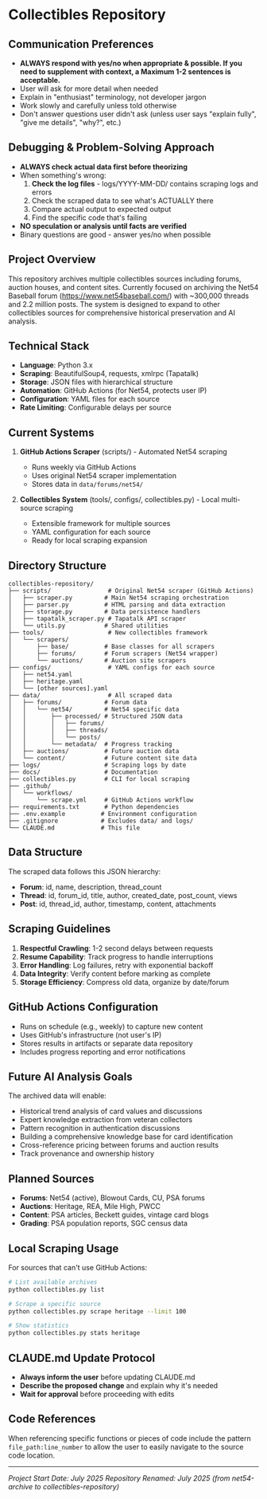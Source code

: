 # Collectibles Repository

## Communication Preferences
- **ALWAYS respond with yes/no when appropriate & possible. If you need to supplement with context, a Maximum 1-2 sentences is acceptable.**
- User will ask for more detail when needed
- Explain in "enthusiast" terminology, not developer jargon
- Work slowly and carefully unless told otherwise
- Don't answer questions user didn't ask (unless user says "explain fully", "give me details", "why?", etc.)

## Debugging & Problem-Solving Approach
- **ALWAYS check actual data first before theorizing**
- When something's wrong:
  1. **Check the log files** - logs/YYYY-MM-DD/ contains scraping logs and errors
  2. Check the scraped data to see what's ACTUALLY there
  3. Compare actual output to expected output
  4. Find the specific code that's failing
- **NO speculation or analysis until facts are verified**
- Binary questions are good - answer yes/no when possible

## Project Overview
This repository archives multiple collectibles sources including forums, auction houses, and content sites. Currently focused on archiving the Net54 Baseball forum (https://www.net54baseball.com/) with ~300,000 threads and 2.2 million posts. The system is designed to expand to other collectibles sources for comprehensive historical preservation and AI analysis.

## Technical Stack
- **Language**: Python 3.x
- **Scraping**: BeautifulSoup4, requests, xmlrpc (Tapatalk)
- **Storage**: JSON files with hierarchical structure
- **Automation**: GitHub Actions (for Net54, protects user IP)
- **Configuration**: YAML files for each source
- **Rate Limiting**: Configurable delays per source

## Current Systems
1. **GitHub Actions Scraper** (scripts/) - Automated Net54 scraping
   - Runs weekly via GitHub Actions
   - Uses original Net54 scraper implementation
   - Stores data in `data/forums/net54/`

2. **Collectibles System** (tools/, configs/, collectibles.py) - Local multi-source scraping
   - Extensible framework for multiple sources
   - YAML configuration for each source
   - Ready for local scraping expansion

## Directory Structure
```
collectibles-repository/
├── scripts/                # Original Net54 scraper (GitHub Actions)
│   ├── scraper.py         # Main Net54 scraping orchestration
│   ├── parser.py          # HTML parsing and data extraction
│   ├── storage.py         # Data persistence handlers
│   ├── tapatalk_scraper.py # Tapatalk API scraper
│   └── utils.py           # Shared utilities
├── tools/                  # New collectibles framework
│   └── scrapers/
│       ├── base/          # Base classes for all scrapers
│       ├── forums/        # Forum scrapers (Net54 wrapper)
│       └── auctions/      # Auction site scrapers
├── configs/                # YAML configs for each source
│   ├── net54.yaml
│   ├── heritage.yaml
│   └── [other sources].yaml
├── data/                   # All scraped data
│   ├── forums/            # Forum data
│   │   └── net54/         # Net54 specific data
│   │       ├── processed/ # Structured JSON data
│   │       │   ├── forums/
│   │       │   ├── threads/
│   │       │   └── posts/
│   │       └── metadata/  # Progress tracking
│   ├── auctions/          # Future auction data
│   └── content/           # Future content site data
├── logs/                  # Scraping logs by date
├── docs/                  # Documentation
├── collectibles.py        # CLI for local scraping
├── .github/
│   └── workflows/
│       └── scrape.yml     # GitHub Actions workflow
├── requirements.txt       # Python dependencies
├── .env.example          # Environment configuration
├── .gitignore            # Excludes data/ and logs/
└── CLAUDE.md             # This file
```

## Data Structure
The scraped data follows this JSON hierarchy:
- **Forum**: id, name, description, thread_count
- **Thread**: id, forum_id, title, author, created_date, post_count, views
- **Post**: id, thread_id, author, timestamp, content, attachments

## Scraping Guidelines
1. **Respectful Crawling**: 1-2 second delays between requests
2. **Resume Capability**: Track progress to handle interruptions
3. **Error Handling**: Log failures, retry with exponential backoff
4. **Data Integrity**: Verify content before marking as complete
5. **Storage Efficiency**: Compress old data, organize by date/forum

## GitHub Actions Configuration
- Runs on schedule (e.g., weekly) to capture new content
- Uses GitHub's infrastructure (not user's IP)
- Stores results in artifacts or separate data repository
- Includes progress reporting and error notifications

## Future AI Analysis Goals
The archived data will enable:
- Historical trend analysis of card values and discussions
- Expert knowledge extraction from veteran collectors
- Pattern recognition in authentication discussions
- Building a comprehensive knowledge base for card identification
- Cross-reference pricing between forums and auction results
- Track provenance and ownership history

## Planned Sources
- **Forums**: Net54 (active), Blowout Cards, CU, PSA forums
- **Auctions**: Heritage, REA, Mile High, PWCC
- **Content**: PSA articles, Beckett guides, vintage card blogs
- **Grading**: PSA population reports, SGC census data

## Local Scraping Usage
For sources that can't use GitHub Actions:
```bash
# List available archives
python collectibles.py list

# Scrape a specific source
python collectibles.py scrape heritage --limit 100

# Show statistics
python collectibles.py stats heritage
```

## CLAUDE.md Update Protocol
- **Always inform the user** before updating CLAUDE.md
- **Describe the proposed change** and explain why it's needed
- **Wait for approval** before proceeding with edits

## Code References
When referencing specific functions or pieces of code include the pattern `file_path:line_number` to allow the user to easily navigate to the source code location.

---
*Project Start Date: July 2025*
*Repository Renamed: July 2025 (from net54-archive to collectibles-repository)*